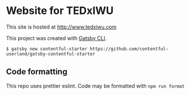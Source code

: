 # Website for TEDxIWU
This site is hosted at http://www.tedxiwu.com

This project was created with [Gatsby CLI](https://www.npmjs.com/package/gatsby-cli).

```
$ gatsby new contentful-starter https://github.com/contentful-userland/gatsby-contentful-starter
```

## Code formatting
This repo uses prettier eslint. Code may be formatted with `npm run format`

